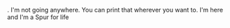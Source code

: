. I'm not going anywhere. You can print that wherever you want to. I'm here and I'm a Spur for life

